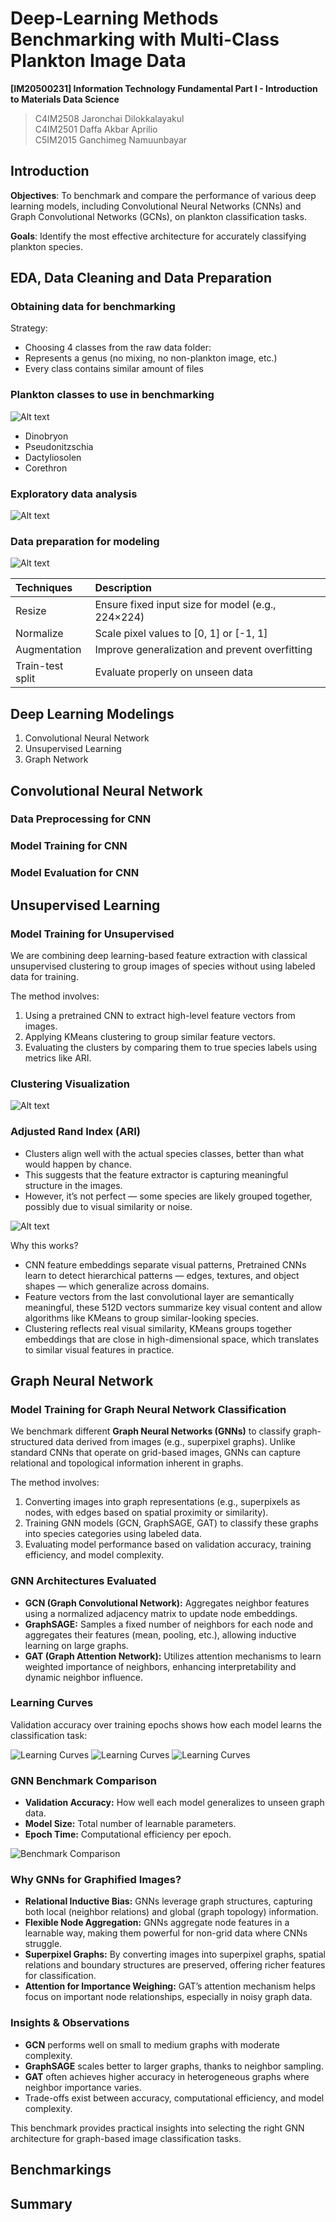 # Deep-Learning Methods Benchmarking with Multi-Class Plankton Image Data

**[IM20500231] Information Technology Fundamental Part I - Introduction to Materials Data Science**

> C4IM2508 Jaronchai Dilokkalayakul  
> C4IM2501 Daffa Akbar Aprilio  
> C5IM2015 Ganchimeg Namuunbayar  

## Introduction

**Objectives**: To benchmark and compare the performance of various deep learning models, including Convolutional Neural Networks (CNNs) and Graph Convolutional Networks (GCNs), on plankton classification tasks.

**Goals**: Identify the most effective architecture for accurately classifying plankton species.

## EDA, Data Cleaning and Data Preparation

### Obtaining data for benchmarking

Strategy:

- Choosing 4 classes from the raw data folder:
- Represents a genus (no mixing, no non-plankton image, etc.)
- Every class contains similar amount of files

### Plankton classes to use in benchmarking

![Alt text](assets/figures/species.png)

- Dinobryon
- Pseudonitzschia
- Dactyliosolen
- Corethron

### Exploratory data analysis

![Alt text](assets/figures/eda.png)


### Data preparation for modeling

![Alt text](assets/figures/batch.png)

| Techniques | Description |
| :-------- | :-------- |
| Resize | Ensure fixed input size for model (e.g., 224×224) |
| Normalize | Scale pixel values to [0, 1] or [-1, 1] |
| Augmentation | Improve generalization and prevent overfitting |
| Train-test split | Evaluate properly on unseen data |


## Deep Learning Modelings

1. Convolutional Neural Network
2. Unsupervised Learning
3. Graph Network

## Convolutional Neural Network

### Data Preprocessing for CNN

### Model Training for CNN

### Model Evaluation for CNN

## Unsupervised Learning

### Model Training for Unsupervised

We are combining deep learning-based feature extraction with classical unsupervised clustering to group images of species without using labeled data for training.

The method involves:

1. Using a pretrained CNN to extract high-level feature vectors from images.
2. Applying KMeans clustering to group similar feature vectors.
3. Evaluating the clusters by comparing them to true species labels using metrics like ARI.

### Clustering Visualization

![Alt text](assets/figures/unsup_tsne.png)

### Adjusted Rand Index (ARI)

- Clusters align well with the actual species classes, better than what would happen by chance.
- This suggests that the feature extractor is capturing meaningful structure in the images.
- However, it’s not perfect — some species are likely grouped together, possibly due to visual similarity or noise.

![Alt text](assets/figures/unsup_conf.png)

Why this works?

- CNN feature embeddings separate visual patterns, Pretrained CNNs learn to detect hierarchical patterns — edges, textures, and object shapes — which generalize across domains.
- Feature vectors from the last convolutional layer are semantically meaningful, these 512D vectors summarize key visual content and allow algorithms like KMeans to group similar-looking species.
- Clustering reflects real visual similarity, KMeans groups together embeddings that are close in high-dimensional space, which translates to similar visual features in practice.

## Graph Neural Network
### Model Training for Graph Neural Network Classification

We benchmark different **Graph Neural Networks (GNNs)** to classify graph-structured data derived from images (e.g., superpixel graphs). Unlike standard CNNs that operate on grid-based images, GNNs can capture relational and topological information inherent in graphs.

The method involves:

1. Converting images into graph representations (e.g., superpixels as nodes, with edges based on spatial proximity or similarity).
2. Training GNN models (GCN, GraphSAGE, GAT) to classify these graphs into species categories using labeled data.
3. Evaluating model performance based on validation accuracy, training efficiency, and model complexity.

### GNN Architectures Evaluated

- **GCN (Graph Convolutional Network):** Aggregates neighbor features using a normalized adjacency matrix to update node embeddings.
- **GraphSAGE:** Samples a fixed number of neighbors for each node and aggregates their features (mean, pooling, etc.), allowing inductive learning on large graphs.
- **GAT (Graph Attention Network):** Utilizes attention mechanisms to learn weighted importance of neighbors, enhancing interpretability and dynamic neighbor influence.

### Learning Curves

Validation accuracy over training epochs shows how each model learns the classification task:

![Learning Curves](assets/figures/graph/gcn_learning_curve.png)
![Learning Curves](assets/figures/graph/sage_learning_curve.png)
![Learning Curves](assets/figures/graph/gat_learning_curve.png)

### GNN Benchmark Comparison

- **Validation Accuracy:** How well each model generalizes to unseen graph data.
- **Model Size:** Total number of learnable parameters.
- **Epoch Time:** Computational efficiency per epoch.

![Benchmark Comparison](assets/figures/graph/gnn_comparison.png)

### Why GNNs for Graphified Images?

- **Relational Inductive Bias:** GNNs leverage graph structures, capturing both local (neighbor relations) and global (graph topology) information.
- **Flexible Node Aggregation:** GNNs aggregate node features in a learnable way, making them powerful for non-grid data where CNNs struggle.
- **Superpixel Graphs:** By converting images into superpixel graphs, spatial relations and boundary structures are preserved, offering richer features for classification.
- **Attention for Importance Weighing:** GAT’s attention mechanism helps focus on important node relationships, especially in noisy graph data.

### Insights & Observations

- **GCN** performs well on small to medium graphs with moderate complexity.
- **GraphSAGE** scales better to larger graphs, thanks to neighbor sampling.
- **GAT** often achieves higher accuracy in heterogeneous graphs where neighbor importance varies.
- Trade-offs exist between accuracy, computational efficiency, and model complexity.

This benchmark provides practical insights into selecting the right GNN architecture for graph-based image classification tasks.


## Benchmarkings

## Summary
